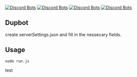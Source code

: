 [![Discord Bots](https://discordbots.org/api/widget/status/382289192161640468.svg)](https://discordbots.org/bot/382289192161640468) [![Discord Bots](https://discordbots.org/api/widget/servers/382289192161640468.svg)](https://discordbots.org/bot/382289192161640468) [![Discord Bots](https://discordbots.org/api/widget/lib/382289192161640468.svg)](https://discordbots.org/bot/382289192161640468) [![Discord Bots](https://discordbots.org/api/widget/owner/382289192161640468.svg)](https://discordbots.org/bot/382289192161640468)

## Dupbot ##

create serverSettings.json and fill in the nessecary fields.

## Usage ##

```
node run.js
```
test
